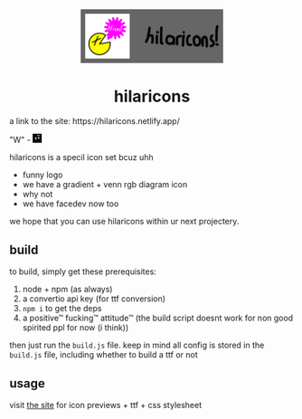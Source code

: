 <div align="center">
	<img src="/banner.svg" style="width: 50%;">
	<h1>hilaricons</h1>
</div>
a link to the site: https://hilaricons.netlify.app/

"W" - <img src="/hicns/facedev.svg" width="16" height="16">

hilaricons is a specil icon set bcuz uhh

- funny logo
- we have a gradient + venn rgb diagram icon
- why not
- we have facedev now too

we hope that you can use hilaricons within ur next projectery.

## build
to build, simply get these prerequisites:

1. node + npm (as always)
2. a convertio api key (for ttf conversion)
3. `npm i` to get the deps
4. a positive™ fucking™ attitude™ (the build script doesnt work for non good spirited ppl for now (i think))

then just run the `build.js` file.
keep in mind all config is stored in the `build.js` file, including whether to build a ttf or not

## usage
visit [the site](https://hilaricons.netlify.app/) for icon previews + ttf + css stylesheet